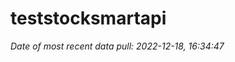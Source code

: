 
<!-- README.md is generated from README.Rmd. Please edit that file -->

# teststocksmartapi

*Date of most recent data pull: 2022-12-18, 16:34:47*
